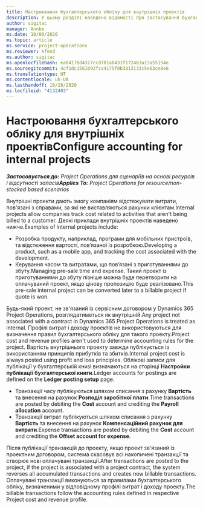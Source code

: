 ```yaml
---
title: Настроювання бухгалтерського обліку для внутрішніх проектів
description: У цьому розділі наведено відомості про застосування бухгалтерського обліку для внутрішніх проектів в Project Operations.
author: sigitac
manager: Annbe
ms.date: 10/09/2020
ms.topic: article
ms.service: project-operations
ms.reviewer: kfend
ms.author: sigitac
ms.openlocfilehash: ea04178d4327ccd701ab431f172463a13a55154e
ms.sourcegitcommit: 4cf1dc1561b92fca4175f0b3813133c5e63ce8e6
ms.translationtype: HT
ms.contentlocale: uk-UA
ms.lasthandoff: 10/28/2020
ms.locfileid: "4132403"
---
```

# <a name="configure-accounting-for-internal-projects"></a><span data-ttu-id="d8a79-103">Настроювання бухгалтерського обліку для внутрішніх проектів</span><span class="sxs-lookup"><span data-stu-id="d8a79-103">Configure accounting for internal projects</span></span>

<span data-ttu-id="d8a79-104">_**Застосовується до:** Project Operations для сценаріїв на основі ресурсів і відсутності запасів_</span><span class="sxs-lookup"><span data-stu-id="d8a79-104">_**Applies To:** Project Operations for resource/non-stocked based scenarios_</span></span>

<span data-ttu-id="d8a79-105">Внутрішні проекти дають змогу компаніям відстежувати витрати, пов'язані з справами, за які не виставляються рахунки клієнтам.</span><span class="sxs-lookup"><span data-stu-id="d8a79-105">Internal projects allow companies track cost related to activities that aren't being billed to a customer.</span></span> <span data-ttu-id="d8a79-106">Деякі приклади внутрішніх проектів наведено нижче.</span><span class="sxs-lookup"><span data-stu-id="d8a79-106">Examples of internal projects include:</span></span>

- <span data-ttu-id="d8a79-107">Розробка продукту, наприклад, програми для мобільних пристроїв, та відстеження вартості, пов’язаної із розробкою.</span><span class="sxs-lookup"><span data-stu-id="d8a79-107">Developing a product, such as a mobile app, and tracking the cost associated with the development.</span></span>
- <span data-ttu-id="d8a79-108">Керування часом та витратами, що пов’язані з приготуваннями до збуту.</span><span class="sxs-lookup"><span data-stu-id="d8a79-108">Managing pre-sale time and expense.</span></span> <span data-ttu-id="d8a79-109">Такий проект із приготуваннями до збуту пізніше можна буде перетворити на оплачуваний проект, якщо цінову пропозицію буде реалізовано.</span><span class="sxs-lookup"><span data-stu-id="d8a79-109">This pre-sale internal project can be converted later to a billable project if quote is won.</span></span>

<span data-ttu-id="d8a79-110">Будь-який проект, не зв'язаний із сервісним договором у Dynamics 365 Project Operations, розглядатиметься як внутрішній.</span><span class="sxs-lookup"><span data-stu-id="d8a79-110">Any project not associated with a contract in Dynamics 365 Project Operations is treated as internal.</span></span> <span data-ttu-id="d8a79-111">Профілі витрат і доходу проектів не використовуються для визначення правил бухгалтерського обліку для такого проекту.</span><span class="sxs-lookup"><span data-stu-id="d8a79-111">Project cost and revenue profiles aren't used to determine accounting rules for the project.</span></span> <span data-ttu-id="d8a79-112">Вартість внутрішнього проекту завжди публікується із використанням принципів прибутків та збитків.</span><span class="sxs-lookup"><span data-stu-id="d8a79-112">Internal project cost is always posted using profit and loss principles.</span></span> <span data-ttu-id="d8a79-113">Облікові записи для публікації у бухгалтерській книзі визначаються на сторінці **Настройки публікації бухгалтерської книги**.</span><span class="sxs-lookup"><span data-stu-id="d8a79-113">Ledger accounts for postings are defined on the **Ledger posting setup** page.</span></span>

- <span data-ttu-id="d8a79-114">Транзакції часу публікуються шляхом списання з рахунку **Вартість** та внесення на рахунок **Розподіл заробітної плати**.</span><span class="sxs-lookup"><span data-stu-id="d8a79-114">Time transactions are posted by debiting the **Cost** account and crediting the **Payroll allocation** account.</span></span>
- <span data-ttu-id="d8a79-115">Транзакції витрат публікуються шляхом списання з рахунку **Вартість** та внесення на рахунок **Компенсаційний рахунок для витрати**.</span><span class="sxs-lookup"><span data-stu-id="d8a79-115">Expense transactions are posted by debiting the **Cost** account and crediting the **Offset account for expense**.</span></span>

<span data-ttu-id="d8a79-116">Після публікації транзакцій до проекту, якщо проект зв'язаний із проектним договором, система скасовує всі накопичені транзакції та створює нові оплачувані транзакції.</span><span class="sxs-lookup"><span data-stu-id="d8a79-116">After transactions are posted to the project, if the project is associated with a project contract, the system reverses all accumulated transactions and creates new billable transactions.</span></span> <span data-ttu-id="d8a79-117">Оплачувані транзакції виконуються за правилами бухгалтерського обліку, визначеними у відповідному профілі витрат і доходу проекту.</span><span class="sxs-lookup"><span data-stu-id="d8a79-117">The billable transactions follow the accounting rules defined in respective Project cost and revenue profile.</span></span>


